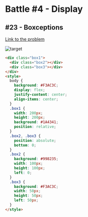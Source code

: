 # Battle #4 - Display

## #23 - Boxceptions

[Link to the problem](https://cssbattle.dev/play/23)

![target](https://cssbattle.dev/targets/23.png)


```html
<div class="box1">
  <div class="box2"></div>
  <div class="box3"></div>
</div>
<style>
  body {
    background: #F3AC3C;
    display: flex;
    justify-content: center;
    align-items: center;
  }
  .box1 {
    width: 200px;
    height: 200px;
    background: #1A4341;
    position: relative;
  }
  .box2, .box3 {
    position: absolute;
    bottom: 0;
  }
  .box2 {
    background: #998235;
    width: 100px;
    height: 100px;
    left: 0;
  }
  .box3 {
    background: #F3AC3C;
    width: 50px;
    height: 50px;
    left: 50px;
  }
</style>

```
